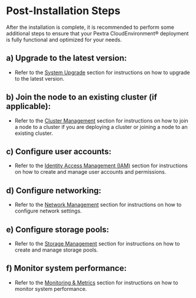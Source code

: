 # Post-Installation Steps
After the installation is complete, it is recommended to perform some additional steps to ensure that your Pextra CloudEnvironment® deployment is fully functional and optimized for your needs.

## a) Upgrade to the latest version:
   - Refer to the [System Upgrade](../user-guide/nodes/system-upgrade.md) section for instructions on how to upgrade to the latest version.

## b) Join the node to an existing cluster (if applicable):
   - Refer to the [Cluster Management](../user-guide/clusters.md) section for instructions on how to join a node to a cluster if you are deploying a cluster or joining a node to an existing cluster.

## c) Configure user accounts:
   - Refer to the [Identity Access Management (IAM)](../user-guide/organizations/iam.md) section for instructions on how to create and manage user accounts and permissions.

## d) Configure networking:
   - Refer to the [Network Management](../user-guide/networks.md) section for instructions on how to configure network settings.

## e) Configure storage pools:
   - Refer to the [Storage Management](../user-guide/storage.md) section for instructions on how to create and manage storage pools.

## f) Monitor system performance:
   - Refer to the [Monitoring & Metrics](../user-guide/monitoring-metrics.md) section for instructions on how to monitor system performance.
